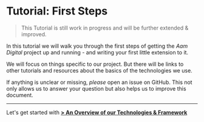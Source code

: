 # Tutorial: First Steps
> This Tutorial is still work in progress and will be further extended & improved.

In this tutorial we will walk you through the first steps of getting the _Aam Digital_ project up and running - 
and writing your first little extension to it.

We will focus on things specific to our project.
But there will be links to other tutorials and resources about the basics of the technologies we use.

If anything is unclear or missing, _please_ open an issue on GitHub.
This not only allows us to answer your question but also helps us to improve this document.

-----
Let's get started with
 [**> An Overview of our Technologies & Framework**](./tutorial/overview-of-technologies.html)
